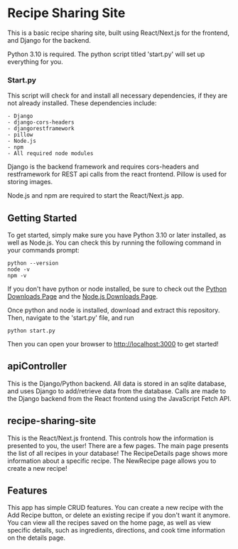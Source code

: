 # Recipe Sharing Site

This is a basic recipe sharing site, built using React/Next.js for the frontend, and Django for the backend.

Python 3.10 is required. The python script titled 'start.py' will set up everything for you.

### Start.py

This script will check for and install all necessary dependencies, if they are not already installed.
These dependencies include:

    - Django
    - django-cors-headers
    - djangorestframework
    - pillow
    - Node.js
    - npm
    - All required node modules

Django is the backend framework and requires cors-headers and restframework for REST api calls from the react frontend. Pillow is used for storing images.

Node.js and npm are required to start the React/Next.js app.

## Getting Started

To get started, simply make sure you have Python 3.10 or later installed, as well as Node.js. You can check this by running the following command in your commands prompt:

    python --version
    node -v
    npm -v

If you don't have python or node installed, be sure to check out the [Python Downloads Page](https://www.python.org/downloads/) and the [Node.js Downloads Page](https://nodejs.org/en/download).

Once python and node is installed, download and extract this repository. Then, navigate to the 'start.py' file, and run

    python start.py

Then you can open your browser to [http://localhost:3000](http://localhost:3000) to get started!

## apiController

This is the Django/Python backend. All data is stored in an sqlite database, and uses Django to add/retrieve data from the database. Calls are made to the Django backend from the React frontend using the JavaScript Fetch API.

## recipe-sharing-site

This is the React/Next.js frontend. This controls how the information is presented to you, the user! There are a few pages. The main page presents the list of all recipes in your database! The RecipeDetails page shows more information about a specific recipe. The NewRecipe page allows you to create a new recipe!

## Features

This app has simple CRUD features. You can create a new recipe with the Add Recipe button, or delete an existing recipe if you don't want it anymore. You can view all the recipes saved on the home page, as well as view specific details, such as ingredients, directions, and cook time information on the details page.
